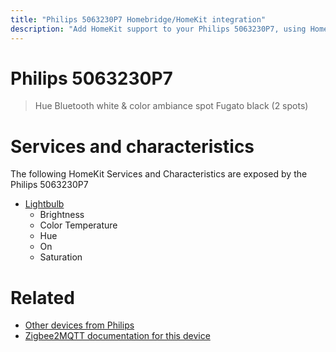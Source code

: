 ```yaml
---
title: "Philips 5063230P7 Homebridge/HomeKit integration"
description: "Add HomeKit support to your Philips 5063230P7, using Homebridge, Zigbee2MQTT and homebridge-z2m."
---
```

<!---
This file has been GENERATED using src/docgen/docgen.ts
DO NOT EDIT THIS FILE MANUALLY!
-->
# Philips 5063230P7
> Hue Bluetooth white & color ambiance spot Fugato black (2 spots)


# Services and characteristics
The following HomeKit Services and Characteristics are exposed by
the Philips 5063230P7

* [Lightbulb](../../light.md)
  * Brightness
  * Color Temperature
  * Hue
  * On
  * Saturation


# Related
* [Other devices from Philips](../index.md#philips)
* [Zigbee2MQTT documentation for this device](https://www.zigbee2mqtt.io/devices/5063230P7.html)